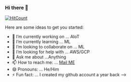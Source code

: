 ### Hi there 👋

[![HitCount](http://hits.dwyl.com/ioeshu/ioeshu.svg)](http://hits.dwyl.com/ioeshu/ioeshu)

Here are some ideas to get you started:

- 🔭 I’m currently working on ... AIoT
- 🌱 I’m currently learning ... ML
- 👯 I’m looking to collaborate on ... ML
- 🤔 I’m looking for help with ... AWS/GCP
- 💬 Ask me about ...Anything
- 📫 How to reach me: ... [Mail ME](mailto:a.eswar954@gmail.com)
- 😄 Pronouns: ... He/Him
- ⚡ Fun fact: ... I created my github account a year back 
-->
